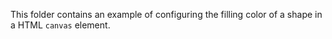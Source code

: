 This folder contains an example of configuring the filling color of a shape in a HTML `canvas` element.
